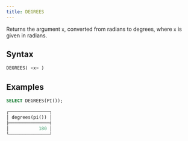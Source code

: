 ```yaml
---
title: DEGREES
---
```


Returns the argument `x`, converted from radians to degrees, where `x` is given in radians.

## Syntax

```sql
DEGREES( <x> )
```

## Examples

```sql
SELECT DEGREES(PI());

┌───────────────┐
│ degrees(pi()) │
├───────────────┤
│           180 │
└───────────────┘
```